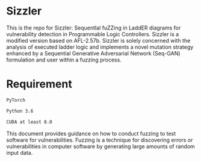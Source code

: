 # Sizzler

This is the repo for Sizzler: SequentIal fuZZing in LaddER diagrams for vulnerability detection in Programmable Logic Controllers. Sizzler is a modified version based on AFL-2.57b. Sizzler is solely concerned with the analysis of executed ladder logic and implements a novel mutation strategy enhanced by a Sequential Generative Adversarial Network (Seq-GAN) formulation and user within a fuzzing process. 

# Requirement

```bash
PyTorch

Python 3.6

CUDA at least 8.0
```

This document provides guidance on how to conduct fuzzing to test software for vulnerabilities. Fuzzing is a technique for discovering errors or vulnerabilities in computer software by generating large amounts of random input data.

